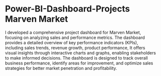 # Power-BI-Dashboard-Projects Marven Market
I developed a comprehensive project dashboard for Marven Market, focusing on analyzing sales and performance metrics. The dashboard provides a detailed overview of key performance indicators (KPIs), including sales trends, revenue growth, product performance, It offers visual insights through interactive charts and graphs, enabling stakeholders to make informed decisions. The dashboard is designed to track overall business performance, identify areas for improvement, and optimize sales strategies for better market penetration and profitability.
